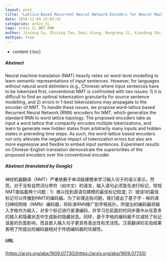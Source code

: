 ```yaml
---
layout: post
title: "Lattice-Based Recurrent Neural Network Encoders for Neural Machine Translation"
date: 2016-12-09 13:03:42
categories: arXiv_CL
tags: arXiv_CL NMT RNN
author: Jinsong Su, Zhixing Tan, Deyi Xiong, Rongrong Ji, Xiaodong Shi, Yang Liu
mathjax: true
---
```


* content
{:toc}

##### Abstract
Neural machine translation (NMT) heavily relies on word-level modelling to learn semantic representations of input sentences. However, for languages without natural word delimiters (e.g., Chinese) where input sentences have to be tokenized first, conventional NMT is confronted with two issues: 1) it is difficult to find an optimal tokenization granularity for source sentence modelling, and 2) errors in 1-best tokenizations may propagate to the encoder of NMT. To handle these issues, we propose word-lattice based Recurrent Neural Network (RNN) encoders for NMT, which generalize the standard RNN to word lattice topology. The proposed encoders take as input a word lattice that compactly encodes multiple tokenizations, and learn to generate new hidden states from arbitrarily many inputs and hidden states in preceding time steps. As such, the word-lattice based encoders not only alleviate the negative impact of tokenization errors but also are more expressive and flexible to embed input sentences. Experiment results on Chinese-English translation demonstrate the superiorities of the proposed encoders over the conventional encoder.

##### Abstract (translated by Google)
神经机器翻译（NMT）严重依赖于单词级建模来学习输入句子的语义表示。然而，对于没有自然词分界符（如中文）的语言，输入语句必须首先进行标记，常规NMT面临着两个问题：1）难以找到源语句建模的最佳标记粒度; 2）错误1的最佳标记可以传播到NMT的编码器。为了处理这些问题，我们提出了基于字 - 格的递归神经网络（NMN）编码器，将标准RNN推广到字格拓扑。所提出的编码器将输入字格作为输入，对多个标记进行紧凑编码，并学习在前面的时间步骤中从任意多的输入和隐藏状态中生成新的隐藏状态。同样，基于字格的编码器不仅减轻了标记误差的负面影响，而且嵌入输入句子更具有表达性和灵活性。汉英翻译的实验结果表明了所提出的编码器相对于传统编码器的优越性。

##### URL
[https://arxiv.org/abs/1609.07730](https://arxiv.org/abs/1609.07730)

